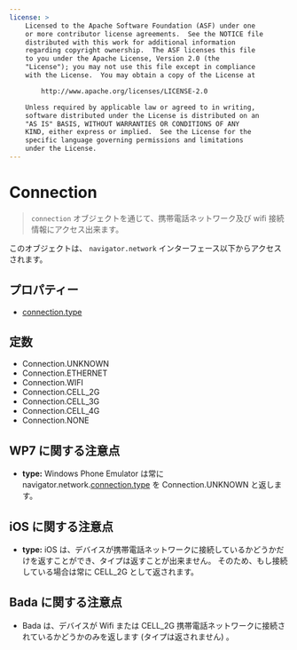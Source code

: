 ```yaml
---
license: >
    Licensed to the Apache Software Foundation (ASF) under one
    or more contributor license agreements.  See the NOTICE file
    distributed with this work for additional information
    regarding copyright ownership.  The ASF licenses this file
    to you under the Apache License, Version 2.0 (the
    "License"); you may not use this file except in compliance
    with the License.  You may obtain a copy of the License at

        http://www.apache.org/licenses/LICENSE-2.0

    Unless required by applicable law or agreed to in writing,
    software distributed under the License is distributed on an
    "AS IS" BASIS, WITHOUT WARRANTIES OR CONDITIONS OF ANY
    KIND, either express or implied.  See the License for the
    specific language governing permissions and limitations
    under the License.
---
```


Connection
==========

> `connection` オブジェクトを通じて、携帯電話ネットワーク及び wifi 接続情報にアクセス出来ます。

このオブジェクトは、 `navigator.network` インターフェース以下からアクセスされます。

プロパティー
----------

- <a href="connection.type.html">connection.type</a>

定数
---------

- Connection.UNKNOWN
- Connection.ETHERNET
- Connection.WIFI
- Connection.CELL_2G
- Connection.CELL_3G
- Connection.CELL_4G
- Connection.NONE

WP7 に関する注意点
---------

- __type:__
Windows Phone Emulator は常に navigator.network.<a href="connection.type.html">connection.type</a> を Connection.UNKNOWN と返します。

iOS に関する注意点
---------

- __type:__
iOS は、デバイスが携帯電話ネットワークに接続しているかどうかだけを返すことができ、タイプは返すことが出来ません。
そのため、もし接続している場合は常に CELL_2G として返されます。

Bada に関する注意点
----------
- Bada は、デバイスが Wifi または CELL_2G 携帯電話ネットワークに接続されているかどうかのみを返します (タイプは返されません) 。
